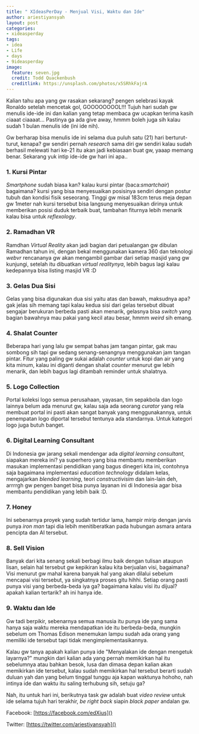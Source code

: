 ```yaml
---
title: " XIdeasPerDay - Menjual Visi, Waktu dan Ide"
author: ariestiyansyah
layout: post
categories:
- xideasperday
tags:
- idea
- Life
- days
- 9ideasperday
image:
  feature: seven.jpg
  credit: Todd Quackenbush
  creditlink: https://unsplash.com/photos/x5SRhkFajrA
---
```


Kalian tahu apa yang gw rasakan sekarang? pengen selebrasi kayak Ronaldo setelah mencetak gol, GOOOOOOOOL!!! Tujuh hari sudah gw menulis ide-ide ini dan kalian yang tetap membaca gw ucapkan terima kasih ciaaat ciaaaat... Pastinya ga ada give away, hmmm boleh juga sih kalau sudah 1 bulan menulis ide (ini ide nih).

Gw berharap bisa menulis ide ini selama dua puluh satu (21) hari berturut-turut, kenapa? gw sendiri pernah *research* sama diri gw sendiri kalau sudah berhasil melewati hari ke-21 itu akan jadi kebiasaan buat gw, yaaap memang benar. Sekarang yuk intip ide-ide gw hari ini apa..

### 1. Kursi  Pintar
*Smartphone* sudah biasa kan? kalau kursi pintar (baca:*smartchair*) bagaimana? kursi yang bisa menyesuaikan posisinya sendiri dengan postur tubuh dan kondisi fisik seseorang. Tinggi gw misal 183cm terus meja depan gw 1meter nah kursi tersebut bisa langsung menyesuaikan dirinya untuk memberikan posisi duduk terbaik buat, tambahan fiturnya lebih menarik kalau bisa untuk *reflexology*.

### 2. Ramadhan VR
Ramdhan  *Virtual Reality* akan jadi bagian dari petualangan gw dibulan Ramadhan tahun ini, dengan bekal menggunakan kamera 360 dan teknologi *webvr* rencananya gw akan mengambil gambar dari setiap masjid yang gw kunjungi, setelah itu dibuatkan *virtual realitynya*, lebih bagus lagi kalau kedepannya bisa listing masjid VR :D

### 3. Gelas Dua Sisi
Gelas yang bisa digunakan dua sisi yaitu atas dan bawah, maksudnya apa? gak jelas sih memang tapi kalau kedua sisi dari gelas tersebut dibuat sengajar berukuran berbeda pasti akan menarik, gelasnya bisa *switch* yang bagian bawahnya mau pakai yang kecil atau besar, hmmm *weird* sih emang.

### 4. Shalat Counter
Beberapa hari yang lalu gw sempat bahas jam tangan pintar, gak mau sombong sih tapi gw sedang senang-senangnya menggunakan jam tangan pintar. Fitur yang paling gw sukai adalah *counter* untuk kopi dan air yang kita minum, kalau ini diganti dengan shalat *counter* menurut gw lebih menarik, dan lebih bagus lagi ditambah reminder untuk shalatnya.

### 5. Logo Collection
Portal koleksi logo semua perusahaan, yayasan, tim sepakbola dan logo lainnya belum ada menurut gw, kalau saja ada seorang *curator* yang rela membuat portal ini pasti akan sangat banyak yang menggunakannya, untuk penempatan logo diportal tersebut tentunya ada standarnya. Untuk kategori logo juga butuh banget.

### 6. Digital Learning Consultant
Di Indonesia gw jarang sekali mendengar ada *digital learning consultant*, siapakan mereka ini? ya superhero yang bisa membantu memberikan masukan implementasi pendidikan yang bagus dinegeri kita ini, contohnya saja bagaimana implementasi *education technology* didalam kelas, mengajarkan *blended learning*, teori *constructivisim* dan lain-lain deh, arrrrgh gw pengen banget bisa punya layanan ini di Indonesia agar bisa membantu pendidikan yang lebih baik :D.

### 7. Honey
Ini sebenarnya proyek yang sudah tertidur lama, hampir mirip dengan jarvis punya *iron man* tapi dia lebih menitiberatkan pada hubungan asmara antara pencipta dan AI tersebut. 

### 8. Sell Vision
Banyak dari kita senang sekali berbagi ilmu baik dengan tulisan ataupun lisan, selain hal tersebut gw kepikiran kalau kita berjualan visi, bagaimana? Visi menurut gw mahal karena banyak hal yang akan dilalui sebelum mencapai visi tersebut, ya singkatnya proses gitu hihhi. Setiap orang pasti punya visi yang berbeda-beda iya ga? bagaimana kalau visi itu dijual? apakah kalian tertarik? ah ini hanya ide.

### 9. Waktu dan Ide
Gw tadi berpikir, sebenarnya semua manusia itu punya ide yang sama hanya saja waktu mereka mendapatkan ide itu berbeda-beda, mungkin sebelum om Thomas Edison menemukan lampu sudah ada orang yang memiliki ide tersebut tapi tidak mengimplementasikannya. 

Kalau gw tanya apakah kalian punya ide "Menyalakan ide dengan mengetuk layarnya?" mungkin dari kalian ada yang pernah memikirkan hal itu sebelumnya atau bahkan besok, lusa dan dimasa depan kalian akan memikirkan ide tersebut, kalau sudah memikirkan hal tersebut berarti sudah duluan yah dan yang belum tinggal tunggu aja kapan waktunya hohoho, nah intinya ide dan waktu itu saling terhubung sih, setuju ga? 

Nah, itu untuk hari ini, berikutnya task gw adalah buat *video review* untuk ide selama tujuh hari terakhir, *be right back* siapin *black paper* andalan gw.


Facebook: [https://facebook.com/edXius]()

Twitter: [https://twitter.com/ariestiyansyah]()